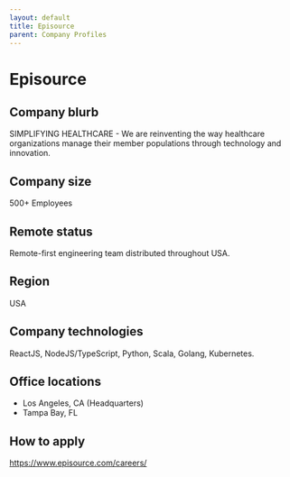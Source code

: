```yaml
---
layout: default
title: Episource
parent: Company Profiles
---
```


# Episource

## Company blurb

SIMPLIFYING HEALTHCARE - We are reinventing the way healthcare organizations manage their member populations through technology and innovation.

## Company size

500+ Employees

## Remote status

Remote-first engineering team distributed throughout USA.

## Region

USA

## Company technologies

ReactJS, NodeJS/TypeScript, Python, Scala, Golang, Kubernetes.

## Office locations

- Los Angeles, CA (Headquarters)
- Tampa Bay, FL

## How to apply

https://www.episource.com/careers/
